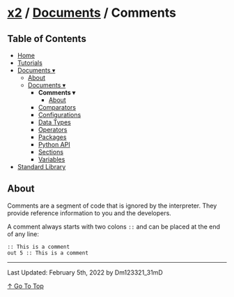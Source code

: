 # [x2](../../README.md) / [Documents](../documents.md) / Comments

## Table of Contents

- [Home](../../README.md)
- [Tutorials](../tutorials.md)
- [Documents ▾](../documents.md)
    - [About](../documents.md#about)
    - [Documents ▾](../documents.md#documents)
        - **Comments ▾**
            - [About](#about)
        - [Comparators](./comparators.md)
        - [Configurations](./configurations.md)
        - [Data Types](./dataTypes.md)
        - [Operators](./operators.md)
        - [Packages](./packages.md)
        - [Python API](./pythonAPI.md)
        - [Sections](./sections.md)
        - [Variables](./variables.md)
- [Standard Library](../standardLibrary.md)

## About

Comments are a segment of code that is ignored by the interpreter. They provide reference information to you and the developers.

A comment always starts with two colons `::` and can be placed at the end of any line:

```xt
:: This is a comment
out 5 :: This is a comment
```

---

Last Updated: February 5th, 2022 by Dm123321_31mD

[↑ Go To Top](#x2--documents--comments)